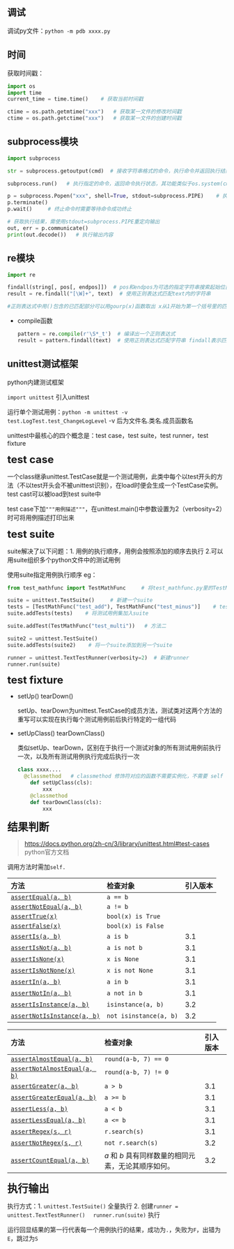 ## 调试

调试py文件：`python -m pdb xxxx.py`

## 时间

获取时间戳：

```python
import os
import time
current_time = time.time()    # 获取当前时间戳

ctime = os.path.getmtime("xxx")   # 获取某一文件的修改时间戳
ctime = os.path.getctime("xxx")   # 获取某一文件的创建时间戳

```

## subprocess模块

```python
import subprocess

str = subprocess.getoutput(cmd)  # 接收字符串格式的命令，执行命令并返回执行结果，其功能类似于os.popen(cmd).read()和commands.getoutput(cmd)。会等程序执行完后获取结果  无法执行复杂shell命令，它会将整个字符串当做一个目录去寻找对应二进制，因此此情景可用Popen来执行

subprocess.run()   # 执行指定的命令，返回命令执行状态，其功能类似于os.system(cmd)，但是其会等待命令执行完。可使用shell调用

p = subprocess.Popen("xxx", shell=True, stdout=subprocess.PIPE)    # 执行指定命令，异步调用，使用shell脚本来调用命令，输出重定向到PIPE中   重定向后需要使用p.stdout.close()来关闭iobuffer
p.terminate()
p.wait()     # 终止命令时需要等待命令成功终止

# 获取执行结果，需使用stdout=subprocess.PIPE重定向输出
out, err = p.communicate()
print(out.decode())   # 执行输出内容
```



## re模块

```python
import re

findall(string[, pos[, endpos]])  # pos和endpos为可选的指定字符串搜索起始位置和结束位置
result = re.findall("[\W]+", text)  # 使用正则表达式匹配text内的字符串

#正则表达式中用()包含的已匹配部分可以用gourp(x)函数取出 x从1开始为第一个括号里的匹配内容
```

* compile函数

  ```python
  pattern = re.compile(r'\S*_t')  # 编译出一个正则表达式
  result = pattern.findall(text)  # 使用正则表达式匹配字符串 findall表示匹配所有符合表达式的字符串 返回一个列表
  ```



## unittest测试框架

python内建测试框架

`import unittest` 引入unittest

运行单个测试用例：`python -m unittest -v test.LogTest.test_ChangeLogLevel`   -v 后为文件名.类名.成员函数名

unittest中最核心的四个概念是：test case，test suite，test runner，test fixture

<font size="5">**test case**</font>

一个class继承unittest.TestCase就是一个测试用例，此类中每个以test开头的方法（不以test开头会不被unittest识别），在load时便会生成一个TestCase实例。test cast可以被load到test suite中

test case下加`"""用例描述"""`，在unittest.main()中参数设置为2（verbosity=2）时可将用例描述打印出来

<font size="5">**test suite**</font>

suite解决了以下问题：1. 用例的执行顺序，用例会按照添加的顺序去执行  2.可以用suite组织多个python文件中的测试用例

使用suite指定用例执行顺序 eg：

```python
from test_mathfunc import TestMathFunc     # 将test_mathfunc.py里的TestMathFunc类导入

suite = unittest.TestSuite()     # 新建一个suite
tests = [TestMathFunc("test_add"), TestMathFunc("test_minus")]    # test_add、test_minus均为TestMathFunc类中的成员方法，也即测试用例
suite.addTests(tests)    # 将测试用例集加入suite

suite.addTest(TestMathFunc("test_multi"))   # 方法二

suite2 = unittest.TestSuite()
suite.addTests(suite2)    # 将一个suite添加到另一个suite

runner = unittest.TextTestRunner(verbosity=2)  # 新建runner
runner.run(suite)
```

<font size="5">**test fixture**</font>

* setUp() tearDown()

  setUp、tearDown为unittest.TestCase的成员方法，测试类对这两个方法的重写可以实现在执行每个测试用例前后执行特定的一组代码

* setUpClass() tearDownClass()

  类似setUp、tearDown，区别在于执行一个测试对象的所有测试用例前执行一次，以及所有测试用例执行完成后执行一次
  
  ```python
  class xxxx....
  	@classmethod   # classmethod 修饰符对应的函数不需要实例化，不需要 self 参数，但第一个参数需要是表示自身类的 cls 参数，可以来调用类的属性，类的方法，实例化对象等。
      def setUpClass(cls):
          xxx
      @classmethod
      def tearDownClass(cls):
          xxx
  ```
  
  

<font size="5">**结果判断**</font>

> https://docs.python.org/zh-cn/3/library/unittest.html#test-cases  python官方文档

调用方法时需加`self.`

| 方法                                                         | 检查对象               | 引入版本 |
| :----------------------------------------------------------- | :--------------------- | :------- |
| [`assertEqual(a, b)`](https://docs.python.org/zh-cn/3/library/unittest.html#unittest.TestCase.assertEqual) | `a == b`               |          |
| [`assertNotEqual(a, b)`](https://docs.python.org/zh-cn/3/library/unittest.html#unittest.TestCase.assertNotEqual) | `a != b`               |          |
| [`assertTrue(x)`](https://docs.python.org/zh-cn/3/library/unittest.html#unittest.TestCase.assertTrue) | `bool(x) is True`      |          |
| [`assertFalse(x)`](https://docs.python.org/zh-cn/3/library/unittest.html#unittest.TestCase.assertFalse) | `bool(x) is False`     |          |
| [`assertIs(a, b)`](https://docs.python.org/zh-cn/3/library/unittest.html#unittest.TestCase.assertIs) | `a is b`               | 3.1      |
| [`assertIsNot(a, b)`](https://docs.python.org/zh-cn/3/library/unittest.html#unittest.TestCase.assertIsNot) | `a is not b`           | 3.1      |
| [`assertIsNone(x)`](https://docs.python.org/zh-cn/3/library/unittest.html#unittest.TestCase.assertIsNone) | `x is None`            | 3.1      |
| [`assertIsNotNone(x)`](https://docs.python.org/zh-cn/3/library/unittest.html#unittest.TestCase.assertIsNotNone) | `x is not None`        | 3.1      |
| [`assertIn(a, b)`](https://docs.python.org/zh-cn/3/library/unittest.html#unittest.TestCase.assertIn) | `a in b`               | 3.1      |
| [`assertNotIn(a, b)`](https://docs.python.org/zh-cn/3/library/unittest.html#unittest.TestCase.assertNotIn) | `a not in b`           | 3.1      |
| [`assertIsInstance(a, b)`](https://docs.python.org/zh-cn/3/library/unittest.html#unittest.TestCase.assertIsInstance) | `isinstance(a, b)`     | 3.2      |
| [`assertNotIsInstance(a, b)`](https://docs.python.org/zh-cn/3/library/unittest.html#unittest.TestCase.assertNotIsInstance) | `not isinstance(a, b)` | 3.2      |

| 方法                                                         | 检查对象                                            | 引入版本 |
| :----------------------------------------------------------- | :-------------------------------------------------- | :------- |
| [`assertAlmostEqual(a, b)`](https://docs.python.org/zh-cn/3/library/unittest.html#unittest.TestCase.assertAlmostEqual) | `round(a-b, 7) == 0`                                |          |
| [`assertNotAlmostEqual(a, b)`](https://docs.python.org/zh-cn/3/library/unittest.html#unittest.TestCase.assertNotAlmostEqual) | `round(a-b, 7) != 0`                                |          |
| [`assertGreater(a, b)`](https://docs.python.org/zh-cn/3/library/unittest.html#unittest.TestCase.assertGreater) | `a > b`                                             | 3.1      |
| [`assertGreaterEqual(a, b)`](https://docs.python.org/zh-cn/3/library/unittest.html#unittest.TestCase.assertGreaterEqual) | `a >= b`                                            | 3.1      |
| [`assertLess(a, b)`](https://docs.python.org/zh-cn/3/library/unittest.html#unittest.TestCase.assertLess) | `a < b`                                             | 3.1      |
| [`assertLessEqual(a, b)`](https://docs.python.org/zh-cn/3/library/unittest.html#unittest.TestCase.assertLessEqual) | `a <= b`                                            | 3.1      |
| [`assertRegex(s, r)`](https://docs.python.org/zh-cn/3/library/unittest.html#unittest.TestCase.assertRegex) | `r.search(s)`                                       | 3.1      |
| [`assertNotRegex(s, r)`](https://docs.python.org/zh-cn/3/library/unittest.html#unittest.TestCase.assertNotRegex) | `not r.search(s)`                                   | 3.2      |
| [`assertCountEqual(a, b)`](https://docs.python.org/zh-cn/3/library/unittest.html#unittest.TestCase.assertCountEqual) | *a* 和 *b* 具有同样数量的相同元素，无论其顺序如何。 | 3.2      |

<font size="5">**执行输出**</font>

执行方式：1. `unittest.TestSuite()` 全量执行   2. 创建`runner = unittest.TextTestRunner()  `  `runner.run(suite)` 执行

运行回显结果的第一行代表每一个用例执行的结果，成功为`.`，失败为`F`，出错为`E`，跳过为`S`